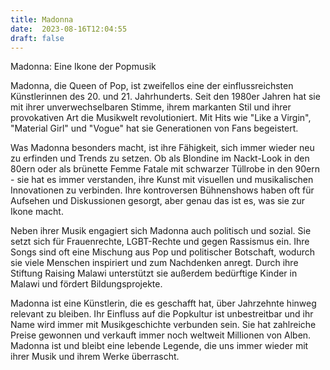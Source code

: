 ```yaml
---
title: Madonna
date:  2023-08-16T12:04:55
draft: false
---
```


Madonna: Eine Ikone der Popmusik

Madonna, die Queen of Pop, ist zweifellos eine der einflussreichsten Künstlerinnen des 20. und 21. Jahrhunderts. Seit den 1980er Jahren hat sie mit ihrer unverwechselbaren Stimme, ihrem markanten Stil und ihrer provokativen Art die Musikwelt revolutioniert. Mit Hits wie "Like a Virgin", "Material Girl" und "Vogue" hat sie Generationen von Fans begeistert.

Was Madonna besonders macht, ist ihre Fähigkeit, sich immer wieder neu zu erfinden und Trends zu setzen. Ob als Blondine im Nackt-Look in den 80ern oder als brünette Femme Fatale mit schwarzer Tüllrobe in den 90ern - sie hat es immer verstanden, ihre Kunst mit visuellen und musikalischen Innovationen zu verbinden. Ihre kontroversen Bühnenshows haben oft für Aufsehen und Diskussionen gesorgt, aber genau das ist es, was sie zur Ikone macht.

Neben ihrer Musik engagiert sich Madonna auch politisch und sozial. Sie setzt sich für Frauenrechte, LGBT-Rechte und gegen Rassismus ein. Ihre Songs sind oft eine Mischung aus Pop und politischer Botschaft, wodurch sie viele Menschen inspiriert und zum Nachdenken anregt. Durch ihre Stiftung Raising Malawi unterstützt sie außerdem bedürftige Kinder in Malawi und fördert Bildungsprojekte.

Madonna ist eine Künstlerin, die es geschafft hat, über Jahrzehnte hinweg relevant zu bleiben. Ihr Einfluss auf die Popkultur ist unbestreitbar und ihr Name wird immer mit Musikgeschichte verbunden sein. Sie hat zahlreiche Preise gewonnen und verkauft immer noch weltweit Millionen von Alben. Madonna ist und bleibt eine lebende Legende, die uns immer wieder mit ihrer Musik und ihrem Werke überrascht.